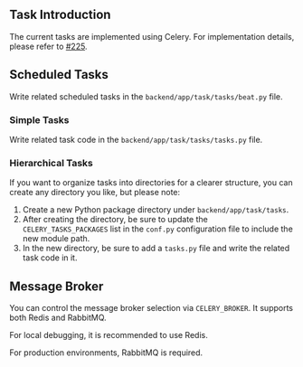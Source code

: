 ## Task Introduction

The current tasks are implemented using Celery. For implementation details, please refer to [#225](https://github.com/fastapi-practices/fastapi_best_architecture/discussions/225).

## Scheduled Tasks

Write related scheduled tasks in the `backend/app/task/tasks/beat.py` file.

### Simple Tasks

Write related task code in the `backend/app/task/tasks/tasks.py` file.

### Hierarchical Tasks

If you want to organize tasks into directories for a clearer structure, you can create any directory you like, but please note:

1. Create a new Python package directory under `backend/app/task/tasks`.
2. After creating the directory, be sure to update the `CELERY_TASKS_PACKAGES` list in the `conf.py` configuration file to include the new module path.
3. In the new directory, be sure to add a `tasks.py` file and write the related task code in it.

## Message Broker

You can control the message broker selection via `CELERY_BROKER`. It supports both Redis and RabbitMQ.

For local debugging, it is recommended to use Redis.

For production environments, RabbitMQ is required.
